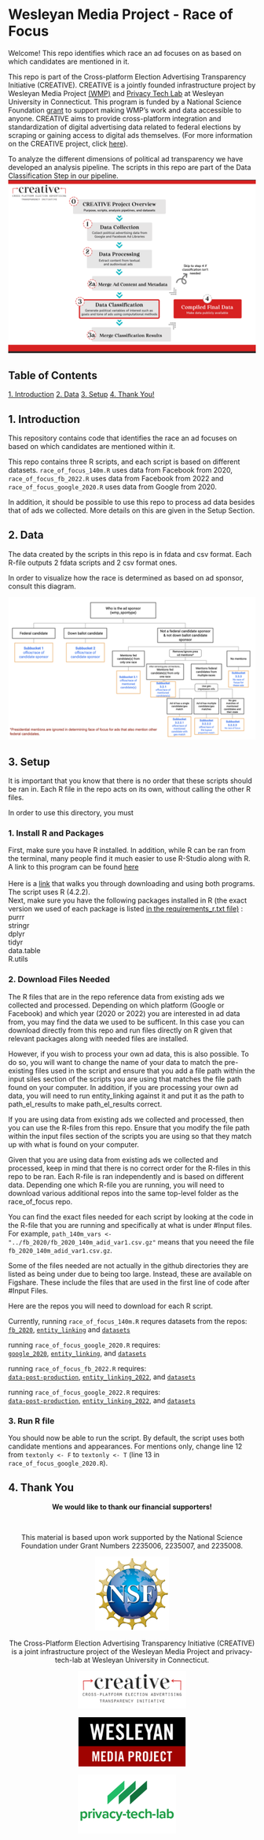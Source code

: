 # Wesleyan Media Project - Race of Focus 

Welcome! This repo identifies which race an ad focuses on as based on which candidates are mentioned in it. 

This repo is part of the Cross-platform Election Advertising Transparency Initiative (CREATIVE). CREATIVE is a jointly founded infrastructure project by Wesleyan Media Project [(WMP)](https://mediaproject.wesleyan.edu) and [Privacy Tech Lab](https://privacytechlab.org) at Wesleyan University in Connecticut. This program is funded by a National Science Foundation [grant](https://www.nsf.gov/awardsearch/showAward?AWD_ID=2235006) to support making WMP’s work and data accessible to anyone. CREATIVE aims to provide cross-platform integration and standardization of digital advertising data related to federal elections by scraping or gaining access to digital ads themselves. (For more information on the CREATIVE project, click [here](https://www.creativewmp.com/)).

To analyze the different dimensions of political ad transparency we have developed an analysis pipeline. The scripts in this repo are part of the Data Classification Step in our pipeline. 
![A picture of the repo pipeline with this repo highlighted](CREATIVE_step3_032524.png)


## Table of Contents
[1. Introduction](#introduction)
[2. Data](#data)
[3. Setup](#setup)
[4. Thank You!](#thank-you)


## 1. Introduction
This repository contains code that identifies the race an ad focuses on based on which candidates are mentioned within it.

This repo contains three R scripts, and each script is based on different datasets. 
`race_of_focus_140m.R` uses data from Facebook from 2020, `race_of_focus_fb_2022.R` uses data from Facebook from 2022 and `race_of_focus_google_2020.R` uses data from Google from 2020.

In addition, it should be possible to use this repo to process ad data besides that of ads we collected. 
More details on this are given in the Setup Section. 

## 2. Data

The data created by the scripts in this repo is in fdata and csv format. Each R-file outputs 2 fdata scripts and 2 csv format ones. 

In order to visualize how the race is determined as based on ad sponsor, consult this diagram. 

![Diagram showing the process by which the race of focus is deduced](race_of_focus_chart.png)

## 3. Setup
It is important that you know that there is no order that these scripts should be ran in. Each R file in the repo
acts on its own, without calling the other R files. 

In order to use this directory, you must
### 1. Install R and Packages
First, make sure you have R installed. In addition, while R can be ran from the terminal, many people find it much easier to use R-Studio along with R. A link to this program can be found [here](https://rstudio-education.github.io/hopr/starting.html) <br>
<br>
Here is a [link](https://education.rstudio.com/learn/beginner/) that walks you through downloading and using both programs. <br>
The script uses R (4.2.2).
<br>
Next, make sure you have the following packages installed in R (the exact version we used of each package is listed [in the requirements_r.txt file)](https://github.com/Wesleyan-Media-Project/race_of_focus/blob/main/requirements_r.txt) : <br>
purrr <br>
stringr <br>
dplyr <br>
tidyr <br> 
data.table <br>
R.utils <br>


### 2. Download Files Needed 
The R files that are in the repo reference data from existing ads we collected and processed. Depending on which platform (Google or Facebook) and which year (2020 or 2022)
you are interested in ad data from, you may find the data we used to be sufficent. In this case you can download directly from this repo and run files directly on R given that relevant packages along with needed files are installed.

However, if you wish to process your own ad data, this is also possible. To do so, you will want to change the name of your data to match the pre-existing files used in the script and ensure that you add a file path within the input siles section of the scripts you are using that matches the file path found on your computer. In addition, if you are processing your own ad data, you will need to run entity_linking against it and put it as the path to path_el_results to make path_el_results correct. 

If you are using data from existing ads we collected and processed, then you can use the R-files from this repo. Ensure that you modify the file path within the input files section of the scripts you are using so that they match up with what is found on your computer. 

Given that you are using data from existing ads we collected and processed, keep in mind that there is no correct order for the R-files in this repo to be ran. Each R-file is ran independently and is based on different data. Depending one which R-file you are running, you will need to download various additional repos into the same top-level folder as the race_of_focus repo. 

You can find the exact files needed for each script by looking at the code in the R-file that you are running and specifically at what is under #Input files. For example, `path_140m_vars <- "../fb_2020/fb_2020_140m_adid_var1.csv.gz"` means that you neeed the file `fb_2020_140m_adid_var1.csv.gz`. 

Some of the files needed are not actually in the github directories they are listed as being under due to being too large. Instead, these are available on Figshare. These include the files that are used in the first line of code after #Input Files.

Here are the repos you will need to download for each R script. 

Currently, 
running `race_of_focus_140m.R` requres datasets from the repos: <br>
[`fb_2020`](https://github.com/Wesleyan-Media-Project/fb_2020), [`entity_linking`](https://github.com/Wesleyan-Media-Project/entity_linking) and [`datasets`](https://github.com/Wesleyan-Media-Project/datasets)

running `race_of_focus_google_2020.R` requires: <br>
[`google_2020`](https://github.com/Wesleyan-Media-Project/google_2020), [`entity_linking`](https://github.com/Wesleyan-Media-Project/entity_linking), and [`datasets`](https://github.com/Wesleyan-Media-Project/datasets) 

running `race_of_focus_fb_2022.R` requires: <br>
[`data-post-production`](https://github.com/Wesleyan-Media-Project/data-post-production), [`entity_linking_2022`](https://github.com/Wesleyan-Media-Project/entity_linking_2022), and [`datasets`](https://github.com/Wesleyan-Media-Project/datasets) 


running `race_of_focus_google_2022.R` requires: <br>
[`data-post-production`](https://github.com/Wesleyan-Media-Project/data-post-production), [`entity_linking_2022`](https://github.com/Wesleyan-Media-Project/entity_linking_2022), and [`datasets`](https://github.com/Wesleyan-Media-Project/datasets) 


### 3. Run R file 
You should now be able to run the script. By default, the script uses both candidate mentions and appearances. For mentions only, change line 12 from `textonly <- F` to `textonly <- T` (line 13 in `race_of_focus_google_2020.R`).

## 4. Thank You

<p align="center"><strong>We would like to thank our financial supporters!</strong></p><br>

<p align="center">This material is based upon work supported by the National Science Foundation under Grant Numbers 2235006, 2235007, and 2235008.</p>

<p align="center" style="display: flex; justify-content: center; align-items: center;">
  <a href="https://www.nsf.gov/awardsearch/showAward?AWD_ID=2235006">
    <img class="img-fluid" src="nsf.png" height="150px" alt="National Science Foundation Logo">
  </a>
</p>

<p align="center">The Cross-Platform Election Advertising Transparency Initiative (CREATIVE) is a joint infrastructure project of the Wesleyan Media Project and privacy-tech-lab at Wesleyan University in Connecticut.

<p align="center" style="display: flex; justify-content: center; align-items: center;">
  <a href="https://www.creativewmp.com/">
    <img class="img-fluid" src="CREATIVE_logo.png"  width="220px" alt="CREATIVE Logo">
  </a>
</p>

<p align="center" style="display: flex; justify-content: center; align-items: center;">
  <a href="https://mediaproject.wesleyan.edu/">
    <img src="wmp-logo.png" width="218px" height="100px" alt="Wesleyan Media Project logo">
  </a>
</p>

<p align="center" style="display: flex; justify-content: center; align-items: center;">
  <a href="https://privacytechlab.org/" style="margin-right: 20px;">
    <img src="./plt_logo.png" width="200px" alt="privacy-tech-lab logo">
  </a>
</p>
